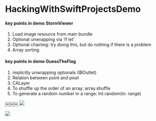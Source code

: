 # HackingWithSwiftProjectsDemo

#### key points in demo StormViewer
1. Load image resource from main bundle
2. Optional unwrapping via ‘if let’
3. Optional chaining: try doing this, but do nothing if there is a problem
4. Array sorting


#### key points in demo GuessTheFlag
1. implicitly unwrapping optionals (IBOutlet)
2. Relation between point and pixel
3. CALayer
4. To shuffle up the order of an array: array.shuffle
5. To generate a random number in a range: Int.random(in: range)

￼￼￼ ![](http://i63.tinypic.com/24x2mva.jpg)

 ![](http://i67.tinypic.com/2zz2gpk.png)
